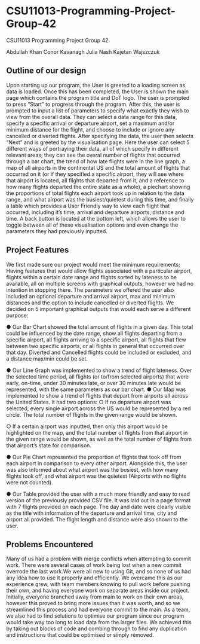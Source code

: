 # CSU11013-Programming-Project-Group-42
CSU11013 Programming Project Group 42

Abdullah Khan
Conor Kavanagh
Julia Nash
Kajetan Wajszczuk

## Outline of our design

Upon starting up our program, the User is greeted to a loading screen as data is
loaded. Once this has been completed, the User is shown the main page which
contains the program title and DoT logo. The user is prompted to press “Start” to
progress through the program.
After this, the user is prompted to input a list of parameters to specify what exactly
they wish to view from the overall data. They can select a data range for this data,
specify a specific arrival or departure airport, set a maximum and/or minimum
distance for the flight, and choose to include or ignore any cancelled or diverted
flights.
After specifying the data, the user then selects “Next” and is greeted by the
visualisation page. Here the user can select 5 different ways of portraying their data,
all of which specify in different relevant areas; they can see the overal number of
flights that occurred through a bar chart, the trend of how late flights were in the line
graph, a map of all airports in the continental US and the total amount of flights that
occurred on it (or if they specified a specific airport, they will see where that airport is
located, all flights that departed from it, and a reference to how many flights departed
the entire state as a whole), a piechart showing the proportions of total flights each
airport took up in relation to the data range, and what airport was the busiest/quietest
during this time, and finally a table which provides a User Friendly way to view each
flight that occurred, including it’s time, arrival and departure airports, distance and
time.
A back button is located at the bottom left, which allows the user to toggle between
all of these visualisation options and even change the parameters they had
previously inputted.

## Project Features

We first made sure our project would meet the minimum requirements; Having
features that would allow flights associated with a particular airport, flights within a
certain date range and flights sorted by lateness to be available, all on multiple
screens with graphical outputs, however we had no intention in stopping there.
The parameters we offered the user also included an optional departure and arrival
airport, max and minimum distances and the option to include cancelled or diverted
flights.
We decided on 5 important graphical outputs that would each serve a different
purpose:

● Our Bar Chart showed the total amount of flights in a given day. This total
could be influenced by the date range, show all flights departing from a
specific airport, all flights arriving to a specific airport, all flights that flew
between two specific airports, or all flights in general that occurred over that
day. Diverted and Cancelled flights could be included or excluded, and a
distance max/min could be set.

● Our Line Graph was implemented to show a trend of flight lateness. Over the
selected time period, all flights (or to/from selected airports) that were early,
on-time, under 30 minutes late, or over 30 minutes late would be represented,
with the same parameters as our bar chart.
● Our Map was implemented to show a trend of flights that depart from airports
all across the United States. It had two options:
  ○ If no departure airport was selected, every single airport across the US
would be represented by a red circle. The total number of flights in the
given range would be shown.

  ○ If a certain airport was inputted, then only this airport would be
highlighted on the map, and the total number of flights from that airport
in the given range would be shown, as well as the total number of
flights from that airport’s state for comparison.

● Our Pie Chart represented the proportion of flights that took off from each
airport in comparison to every other airport. Alongside this, the user was also
informed about what airport was the busiest, with how many flights took off,
and what airport was the quietest (Airports with no flights were not counted).

● Our Table provided the user with a much more friendly and easy to read
version of the previously provided CSV file. It was laid out in a page format
with 7 flights provided on each page. The day and date were clearly visible as
the title with information of the departure and arrival time, city and airport all
provided. The flight length and distance were also shown to the user.

## Problems Encountered

Many of us had a problem with merge conflicts when attempting to commit work.
There were several cases of work being lost when a new commit overrode the last
work.We were all new to using Git, and so none of us had any idea how to use it
properly and efficiently. We overcame this as our experience grew, with team
members knowing to pull work before pushing their own, and having everyone work
on separate areas inside our project. Initially, everyone branched away from main to
work on their own areas, however this proved to bring more issues than it was worth,
and so we streamlined this process and had everyone commit to the main.
As a team, we also had to find solutions to optimise our program since our program
would take way too long to load data from the larger files. We achieved this by taking
out blocks of code and combing through to find any duplication and instructions that
could be optimised or simply removed.
